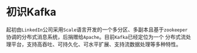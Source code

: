 # 初识Kafka

起初由`LinkedIn`公司采用`Scale`语言开发的一个多分区、多副本且基于`zookeeper`协调的分布式消息系统，后捐赠给`Apache`。目前`Kafka`已经定位为一个
分布式流处理平台，支持高吞吐、可持久化、可水平扩展、支持流数据处理等多种特性。